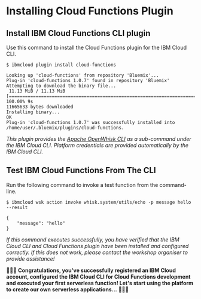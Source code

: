 # Installing Cloud Functions Plugin

## Install IBM Cloud Functions CLI plugin

Use this command to install the Cloud Functions plugin for the IBM Cloud CLI.

```text
$ ibmcloud plugin install cloud-functions
```

```text
Looking up 'cloud-functions' from repository 'Bluemix'...
Plug-in 'cloud-functions 1.0.7' found in repository 'Bluemix'
Attempting to download the binary file...
 11.13 MiB / 11.13 MiB [=================================================================================] 100.00% 9s
11665633 bytes downloaded
Installing binary...
OK
Plug-in 'cloud-functions 1.0.7' was successfully installed into /home/user/.bluemix/plugins/cloud-functions.
```

_This plugin provides the_ [_Apache OpenWhisk CLI_](https://github.com/apache/incubator-openwhisk/blob/master/docs/cli.md) _as a sub-command under the IBM Cloud CLI. Platform credentials are provided automatically by the IBM Cloud CLI._

## Test IBM Cloud Functions From The CLI

Run the following command to invoke a test function from the command-line.

```text
$ ibmcloud wsk action invoke whisk.system/utils/echo -p message hello --result
```

```text
{
    "message": "hello"
}
```

_If this command executes successfully, you have verified that the IBM Cloud CLI and Cloud Functions plugin have been installed and configured correctly. If this does not work, please contact the workshop organiser to provide assistance!_

🎉🎉🎉 **Congratulations, you've successfully registered an IBM Cloud account, configured the IBM Cloud CLI for Cloud Functions development and executed your first serverless function! Let's start using the platform to create our own serverless applications…** 🎉🎉🎉

